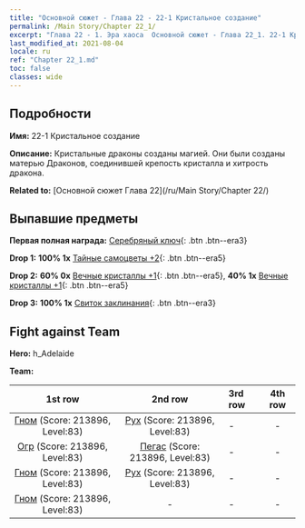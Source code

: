 ```yaml
---
title: "Основной сюжет - Глава 22 - 22-1 Кристальное создание"
permalink: /Main Story/Chapter 22_1/
excerpt: "Глава 22 - 1. Эра хаоса  Основной сюжет - Глава 22_1. 22-1 Кристальное создание"
last_modified_at: 2021-08-04
locale: ru
ref: "Chapter 22_1.md"
toc: false
classes: wide
---
```


## Подробности

 **Имя:** 22-1 Кристальное создание

 **Описание:** Кристальные драконы созданы магией. Они были созданы матерью Драконов, соединившей крепость кристалла и хитрость дракона.

 **Related to:** [Основной сюжет Глава 22](/ru/Main Story/Chapter 22/)

## Выпавшие предметы

 **Первая полная награда:** [Серебряный ключ](/ItemsRU/con_693/){: .btn .btn--era3}

 **Drop 1:** **100% 1x** [Тайные самоцветы +2](/ItemsRU/mat_79/){: .btn .btn--era5}

 **Drop 2:** **60% 0x** [Вечные кристаллы +1](/ItemsRU/mat_73/){: .btn .btn--era5}, **40% 1x** [Вечные кристаллы +1](/ItemsRU/mat_73/){: .btn .btn--era5}

 **Drop 3:** **100% 1x** [Свиток заклинания](/ItemsRU/con_694/){: .btn .btn--era3}


## Fight against Team
 **Hero:** h_Adelaide

 **Team:**


  | 1st row | 2nd row | 3rd row | 4th row |
  |:----:|:----:|:----|:----:|
  | [Гном](/ru/units/Dwarf/) (Score: 213896, Level:83)  | [Рух](/ru/units/Roc/) (Score: 213896, Level:83)  | - | - |
  | [Огр](/ru/units/Ogre/) (Score: 213896, Level:83)  | [Пегас](/ru/units/Pegasus/) (Score: 213896, Level:83)  | - | - |
  | [Гном](/ru/units/Dwarf/) (Score: 213896, Level:83)  | [Рух](/ru/units/Roc/) (Score: 213896, Level:83)  | - | - |
  | [Гном](/ru/units/Dwarf/) (Score: 213896, Level:83)  | - | - | - |



